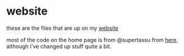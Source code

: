 # website
these are the files that are up on my [website](http://cooler9711.com)

most of the code on the home page is from @supertassu from [here](https://github.com/supertassu/supertassu.github.io/tree/old), although i've changed up stuff quite a bit.
